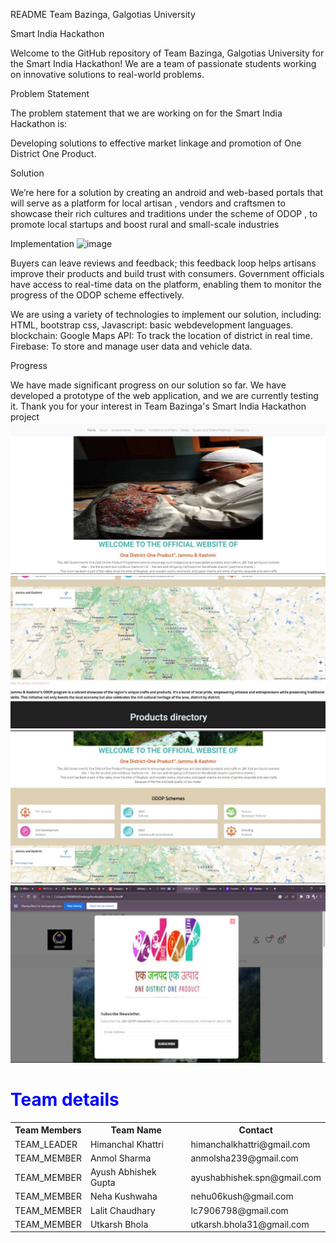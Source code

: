 
README
Team Bazinga, Galgotias University

Smart India Hackathon

Welcome to the GitHub repository of Team Bazinga, Galgotias University for the Smart India Hackathon! We are a team of passionate students working on innovative solutions to real-world problems.

Problem Statement

The problem statement that we are working on for the Smart India Hackathon is:

Developing solutions to effective market linkage and promotion of One District One Product.


Solution

We’re here for a solution by creating an android and web-based portals that will serve as a platform for local artisan , vendors and craftsmen to showcase their rich cultures and traditions under the scheme of ODOP , to promote local startups and boost rural and  small-scale industries

Implementation
![image](https://github.com/utkarshbhola/booksat-door/assets/63907963/767bf194-60d2-4ee1-870e-1fbf054ac0c8)

Buyers can leave reviews and feedback; this feedback loop helps artisans improve their products and build trust with consumers.
Government officials have access to real-time data on the platform, enabling them to monitor the progress of the ODOP scheme effectively.


We are using a variety of technologies to implement our solution, including:
HTML, bootstrap css, Javascript: basic webdevelopment languages.
blockchain:
Google Maps API: To track the location of district in real time.
Firebase: To store and manage user data and vehicle data.

Progress

We have made significant progress on our solution so far. We have developed a prototype of the web application, and we are currently testing it. 
Thank you for your interest in Team Bazinga's Smart India Hackathon project
![image](readme.jpeg)
![image](readme-2.jpeg)
![image](readme-3.jpeg)
![image](readme-5.jpeg)

<h1 style ="color:blue;" >Team details</h1> 
<table>
  <tr>
    <th>Team Members</th>
    <th>Team Name </th>
    <th>Contact</th>
  </tr>
  <tr>
    <td>TEAM_LEADER</td>
    <td>Himanchal Khattri</td>
    <td>himanchalkhattri@gmail.com</td>
  </tr>
  <tr>
    <td>TEAM_MEMBER</td>
    <td> Anmol Sharma</td>
    <td>anmolsha239@gmail.com</td>
  </tr>
  <tr>
    <td>TEAM_MEMBER</td>
    <td>Ayush Abhishek Gupta</td>
    <td>ayushabhishek.spn@gmail.com</td>
  </tr>
  <tr>
    <td>TEAM_MEMBER</td>
    <td> Neha Kushwaha</td>
    <td>nehu06kush@gmail.com</td>
  </tr>
  <tr>
    <td>TEAM_MEMBER</td>
    <td> Lalit Chaudhary</td>
    <td>lc7906798@gmail.com</td>
  </tr>
  <tr>
    <td>TEAM_MEMBER</td>
    <td> Utkarsh Bhola</td>
    <td>utkarsh.bhola31@gmail.com</td>
  </tr>
</table>

